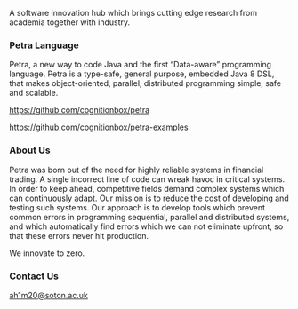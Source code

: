 A software innovation hub which brings cutting edge research from academia together with industry.

### Petra Language ###

Petra, a new way to code Java and the first “Data-aware” programming language. Petra is a type-safe, general purpose, embedded Java 8 DSL, that makes object-oriented, parallel, distributed programming simple, safe and scalable.       

https://github.com/cognitionbox/petra

https://github.com/cognitionbox/petra-examples

### About Us ###

Petra was born out of the need for highly reliable systems in financial trading. A single incorrect line of code can wreak havoc in critical systems. In order to keep ahead, competitive fields demand complex systems which can continuously adapt. Our mission is to reduce the cost of developing and testing such systems. Our approach is to develop tools which prevent common errors in programming sequential, parallel and distributed systems, and which automatically find errors which we can not eliminate upfront, so that these errors never hit production.

We innovate to zero.

### Contact Us ###

ah1m20@soton.ac.uk
